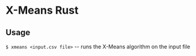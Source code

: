 # X-Means Rust

## Usage

`$ xmeans <input.csv file>` -- runs the X-Means algorithm on the input file



